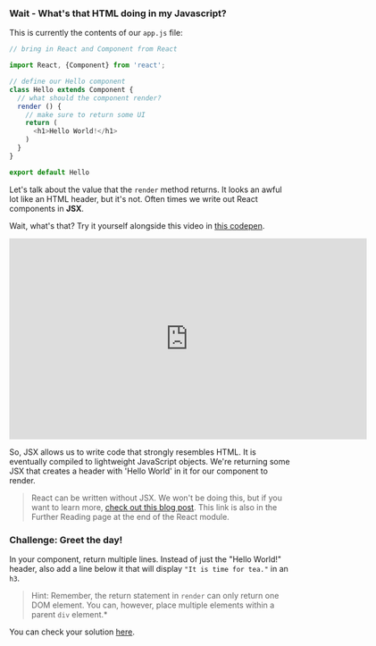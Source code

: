 
### Wait - What's that HTML doing in my Javascript?

This is currently the contents of our `app.js` file:

```js
// bring in React and Component from React

import React, {Component} from 'react';

// define our Hello component
class Hello extends Component {
  // what should the component render?
  render () {
    // make sure to return some UI
    return (
      <h1>Hello World!</h1>
    )
  }
}

export default Hello
```

Let's talk about the value that the `render` method returns. It looks an awful lot like an HTML header, but it's not. Often times we write out React components in **JSX**.

Wait, what's that? Try it yourself alongside this video in [this codepen](https://codepen.io/susir/pen/wJPoBw).

<iframe src="http://fast.wistia.net/embed/iframe/dcps4dqziy?seo=false" title="Wistia video player" allowtransparency="true" frameborder="0" scrolling="no" class="wistia_embed" name="wistia_embed" allowfullscreen mozallowfullscreen webkitallowfullscreen oallowfullscreen msallowfullscreen width="640" height="360"></iframe>


So, JSX allows us to write code that strongly resembles HTML. It is eventually compiled to lightweight JavaScript objects. We're returning some JSX that creates a header with 'Hello World' in it for our component to render.

> React can be written without JSX. We won't be doing this, but if you want to learn more, [check out this blog post](http://jamesknelson.com/learn-raw-react-no-jsx-flux-es6-webpack/). This link is also in the Further Reading page at the end of the React module.

### Challenge: Greet the day!

In your component, return multiple lines. Instead of just the "Hello World!" header, also add a line below it that will display `"It is time for tea."` in an `h3`.

> Hint: Remember, the return statement in `render` can only return one DOM element. You can, however, place multiple elements within a parent `div` element.*

You can check your solution [here](../../exercise-solutions/jsx-hello-world).
